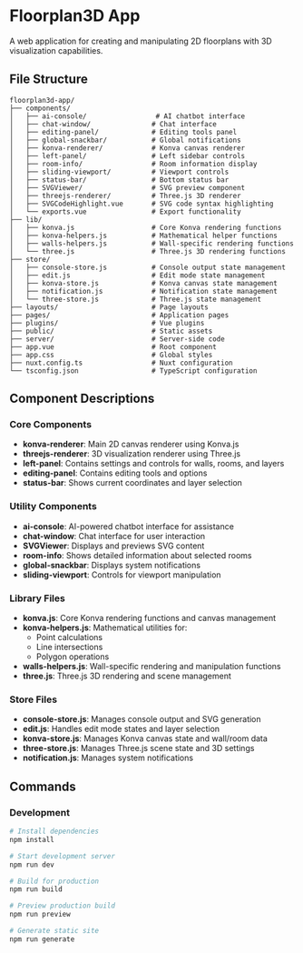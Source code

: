 # Floorplan3D App

A web application for creating and manipulating 2D floorplans with 3D visualization capabilities.

## File Structure

```
floorplan3d-app/
├── components/
│   ├── ai-console/                 # AI chatbot interface
│   ├── chat-window/               # Chat interface
│   ├── editing-panel/             # Editing tools panel
│   ├── global-snackbar/           # Global notifications
│   ├── konva-renderer/            # Konva canvas renderer
│   ├── left-panel/                # Left sidebar controls
│   ├── room-info/                 # Room information display
│   ├── sliding-viewport/          # Viewport controls
│   ├── status-bar/                # Bottom status bar
│   ├── SVGViewer/                 # SVG preview component
│   ├── threejs-renderer/          # Three.js 3D renderer
│   ├── SVGCodeHighlight.vue       # SVG code syntax highlighting
│   └── exports.vue                # Export functionality
├── lib/
│   ├── konva.js                   # Core Konva rendering functions
│   ├── konva-helpers.js           # Mathematical helper functions
│   ├── walls-helpers.js           # Wall-specific rendering functions
│   └── three.js                   # Three.js 3D rendering functions
├── store/
│   ├── console-store.js           # Console output state management
│   ├── edit.js                    # Edit mode state management
│   ├── konva-store.js             # Konva canvas state management
│   ├── notification.js            # Notification state management
│   └── three-store.js             # Three.js state management
├── layouts/                       # Page layouts
├── pages/                         # Application pages
├── plugins/                       # Vue plugins
├── public/                        # Static assets
├── server/                        # Server-side code
├── app.vue                        # Root component
├── app.css                        # Global styles
├── nuxt.config.ts                 # Nuxt configuration
└── tsconfig.json                  # TypeScript configuration
```

## Component Descriptions

### Core Components
- **konva-renderer**: Main 2D canvas renderer using Konva.js
- **threejs-renderer**: 3D visualization renderer using Three.js
- **left-panel**: Contains settings and controls for walls, rooms, and layers
- **editing-panel**: Contains editing tools and options
- **status-bar**: Shows current coordinates and layer selection

### Utility Components
- **ai-console**: AI-powered chatbot interface for assistance
- **chat-window**: Chat interface for user interaction
- **SVGViewer**: Displays and previews SVG content
- **room-info**: Shows detailed information about selected rooms
- **global-snackbar**: Displays system notifications
- **sliding-viewport**: Controls for viewport manipulation

### Library Files
- **konva.js**: Core Konva rendering functions and canvas management
- **konva-helpers.js**: Mathematical utilities for:
  - Point calculations
  - Line intersections
  - Polygon operations
- **walls-helpers.js**: Wall-specific rendering and manipulation functions
- **three.js**: Three.js 3D rendering and scene management

### Store Files
- **console-store.js**: Manages console output and SVG generation
- **edit.js**: Handles edit mode states and layer selection
- **konva-store.js**: Manages Konva canvas state and wall/room data
- **three-store.js**: Manages Three.js scene state and 3D settings
- **notification.js**: Manages system notifications

## Commands

### Development
```bash
# Install dependencies
npm install

# Start development server
npm run dev

# Build for production
npm run build

# Preview production build
npm run preview

# Generate static site
npm run generate
```
